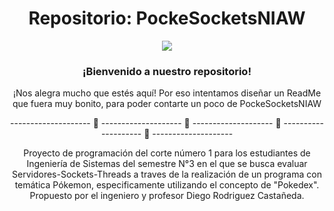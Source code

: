 <p align="center">
<h1 align="center">Repositorio: PockeSocketsNIAW</h1>
<div align="center"><img src="https://i.pinimg.com/564x/98/a5/a3/98a5a35584beca534d684ec38ad2a900.jpg"></div>
<p align="center">
<h3 align="center">¡Bienvenido a nuestro repositorio!</h3>
</p>
<p align="center"> ¡Nos alegra mucho que estés aquí! Por eso intentamos diseñar un ReadMe que fuera muy bonito, para poder contarte un poco de PockeSocketsNIAW </p>

<p align="center">--------------------       🍄       --------------------       🍄       --------------------       🍄       --------------------       🍄       --------------------</p>

<p align="center"> Proyecto de programación del corte número 1 para los estudiantes de Ingeniería de Sistemas del semestre N°3 en el que se busca evaluar Servidores-Sockets-Threads a traves de la realización de un programa con temática Pókemon, especificamente utilizando el concepto de "Pokedex". Propuesto por el ingeniero y profesor Diego Rodriguez Castañeda.</p>

